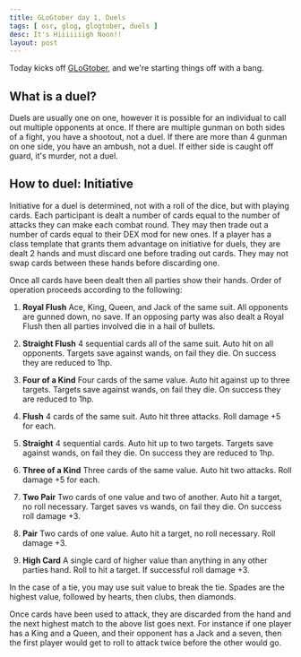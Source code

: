 ```yaml
---
title: GLoGtober day 1, Duels
tags: [ osr, glog, glogtober, duels ]
desc: It's Hiiiiiiigh Noon!!
layout: post
---
```


Today kicks off [GLoGtober](https://sunderedshillings.blogspot.com/2020/09/glogtober.html), and we're starting things off with a bang.
<!-- more -->

## What is a duel?

Duels are usually one on one, however it is possible for an individual to call out multiple opponents at once.
If there are multiple gunman on both sides of a fight, you have a shootout, not a duel.
If there are more than 4 gunman on one side, you have an ambush, not a duel.
If either side is caught off guard, it's murder, not a duel.

## How to duel: Initiative

Initiative for a duel is determined, not with a roll of the dice, but with playing cards.
Each participant is dealt a number of cards equal to the number of attacks they can make each combat round.
They may then trade out a number of cards equal to their DEX mod for new ones.
If a player has a class template that grants them advantage on initiative for duels, they are dealt 2 hands and must discard one before trading out cards.
They may not swap cards between these hands before discarding one.

Once all cards have been dealt then all parties show their hands.
Order of operation proceeds according to the following:

1. **Royal Flush** Ace, King, Queen, and Jack of the same suit.
All opponents are gunned down, no save.
If an opposing party was also dealt a Royal Flush then all parties involved die in a hail of bullets.

2. **Straight Flush** 4 sequential cards all of the same suit.
Auto hit on all opponents.
Targets save against wands, on fail they die.
On success they are reduced to 1hp.

3. **Four of a Kind** Four cards of the same value.
Auto hit against up to three targets.
Targets save against wands, on fail they die.
On success they are reduced to 1hp.

4. **Flush** 4 cards of the same suit.
Auto hit three attacks.
Roll damage +5 for each.

5. **Straight** 4 sequential cards.
Auto hit up to two targets.
Targets save against wands, on fail they die.
On success they are reduced to 1hp.

6. **Three of a Kind** Three cards of the same value.
Auto hit two attacks.
Roll damage +5 for each.

7. **Two Pair** Two cards of one value and two of another.
Auto hit a target, no roll necessary.
Target saves vs wands, on fail they die.
On success roll damage +3.

8. **Pair** Two cards of one value.
Auto hit a target, no roll necessary.
Roll damage +3.

9. **High Card** A single card of higher value than anything in any other parties hand.
Roll to hit a target.
If successful roll damage +3.

In the case of a tie, you may use suit value to break the tie.
Spades are the highest value, followed by hearts, then clubs, then diamonds.

Once cards have been used to attack, they are discarded from the hand and the next highest match to the above list goes next.
For instance if one player has a King and a Queen, and their opponent has a Jack and a seven, then the first player would get to roll to attack twice before the other would go.
